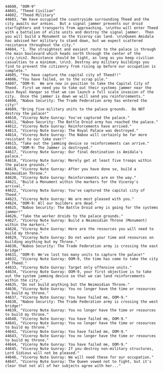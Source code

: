 ﻿```text
44600, "OOM-9"
44601, "Theed Civilian"
44602, "Theed Military"
44603, "We have occupied the countryside surrounding Theed and the city awaits our armies.  But a signal jammer prevents our droid starfighters and transports from approaching. \n\nYou will enter Theed with a battalion of elite units and destroy the signal jammer.  Then you will build a Monument so the Viceroy can land. \n\nQueen Amidala has advised her military to stand down, but we expect scattered resistance throughout the city."
44604, "1. The straightest and easiest route to the palace is through the main boulevard which heads north through the center of the city.\n\n2. Resistance should be light, as long as you keep civilian casualties to a minimum. \n\n3. Destroy any military buildings you find to prevent the citizenry from rising up before our occupation is complete."
44605, "You have capture the capital city of Theed!!"
44606, "You have failed, on to the scrap pile."
44607, "OOM-9:  We are now in position to take the Capital City of Theed.  First we need you to take out their systems jammer near the main Royal Hangar so that we can launch a full scale invasion of the city.  Once the jammer is down we will send you reinforcements."
44608, "Naboo Security: The Trade Federation army has entered the city!"
44609, "Bring five military units to the palace grounds.  Do NOT destroy the palace!"
44610, "Viceroy Nute Gunray: You've captured the palace."
44611, "Naboo Security: The Battle Droid army has reached the palace."
44612, "Viceroy Nute Gunray: Reinforcements have arrived."
44613, "Viceroy Nute Gunray: The Royal Palace was destroyed."
44614, "Viceroy Nute Gunray: The Naboo will certainly be far more resistant to our take over!"
44615, "Take out the jamming device so reinforcements can arrive."
44616, "OOM-9: The Jammer is destroyed."
44617, "Viceroy Nute Gunray: Our final destination is Amidala's palace."
44618, "Viceroy Nute Gunray: Merely get at least five troops within the palace grounds."
44619, "Viceroy Nute Gunray: After you have done so, build a Neimoidian Throne."
44620, "Viceroy Nute Gunray: Reinforcements are on the way."
44621, "Build a Monument within the markers for the Viceroy's arrival."
44622, "Viceroy Nute Gunray: You've captured the capital city of Theed."
44623, "Viceroy Nute Gunray: We are most pleased with you."
44624, "OOM-9: All our builders are dead."
44625, "Naboo Security: The Battle Droid army is going for the systems jammer!"
44626, "Take the worker droids to the palace grounds."
44627, "Viceroy Nute Gunray: Build a Neimoidian Throne (Monument) within the markers."
44628, "Viceroy Nute Gunray: Here are the resources you will need to build my throne."
44629, "Viceroy Nute Gunray: Do not waste your time and resources on building anything but my Throne."
44630, "Naboo Security: The Trade Federation army is crossing the east bridge!"
44631, "OOM-9: We've lost too many units to capture the palace!"
44632, "Viceroy Nute Gunray: OOM-9, the time has come to take the city of Theed."
44633, "Viceroy Nute Gunray: Target only offensive units."
44634, "Viceroy Nute Gunray: OOM-9, your first objective is to take out the system jamming device so that we can land reinforcements within the city."
44635, "Do not build anything but the Neimoidian Throne."
44636, "Viceroy Nute Gunray: You no longer have the time or resources to build my throne."
44637, "Viceroy Nute Gunray: You have failed me, OOM-9."
44638, "Naboo Security: The Trade Federation army is crossing the west bridge!"
44639, "Viceroy Nute Gunray: You no longer have the time or resources to build my throne."
44640, "Viceroy Nute Gunray: You have failed me, OOM-9."
44641, "Viceroy Nute Gunray: You no longer have the time or resources to build my throne."
44642, "Viceroy Nute Gunray: You have failed me, OOM-9."
44643, "Viceroy Nute Gunray: You no longer have the time or resources to build my throne."
44644, "Viceroy Nute Gunray: You have failed me, OOM-9."
44645, "Viceroy Nute Gunray: If you destroy non-military structures, Lord Sidious will not be pleased."
44646, "Viceroy Nute Gunray: We will need these for our occupation."
44647, "Viceroy Nute Gunray: The Queen vowed not to fight, but it's clear that not all of her subjects agree with her..."
```